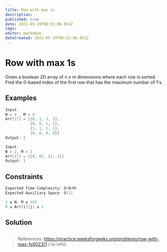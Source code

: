```yaml
---
title: Row with max 1s
description: 
published: true
date: 2021-05-19T06:52:06.951Z
tags: 
editor: markdown
dateCreated: 2021-05-19T06:52:06.951Z
---
```


# Row with max 1s 
Given a boolean 2D array of n x m dimensions where each row is sorted. Find the 0-based index of the first row that has the maximum number of 1's.

## Examples

```cpp
Input: 
N = 4 , M = 4
Arr[][] = {{0, 1, 1, 1},
           {0, 0, 1, 1},
           {1, 1, 1, 1},
           {0, 0, 0, 0}}
Output: 2
```
```cpp
Input: 
N = 2, M = 2
Arr[][] = {{0, 0}, {1, 1}}
Output: 1
```

## Constraints


```cpp
Expected Time Complexity: O(N+M)
Expected Auxiliary Space: O(1)

1 ≤ N, M ≤ 103
0 ≤ Arr[i][j] ≤ 1 
```

## Solution
```python
```
> References: https://practice.geeksforgeeks.org/problems/row-with-max-1s0023/1
{.is-info}
